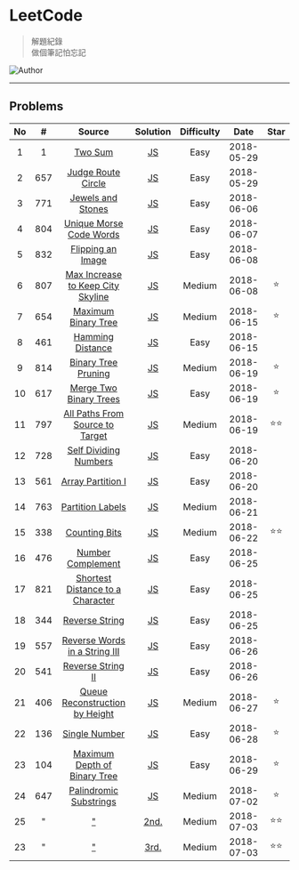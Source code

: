 # LeetCode
> 解題紀錄    
> 做個筆記怕忘記  

![Author](https://img.shields.io/badge/Author-Junxiang-yellow.svg)
___
## Problems
| No    | #     | Source                                    | Solution                   | Difficulty | Date       | Star  |
| :---: | :---: | :---------------------------------------: | :------------------------: | :--------: | :--------: | :---: |
| 1     | 1     | [Two Sum][#1]                             | [JS](/JavaScript/%231)     | Easy       | 2018-05-29 |
| 2     | 657   | [Judge Route Circle][#657]                | [JS](/JavaScript/%23657)   | Easy       | 2018-05-29 |
| 3     | 771   | [Jewels and Stones][#771]                 | [JS](/JavaScript/%23771)   | Easy       | 2018-06-06 |
| 4     | 804   | [Unique Morse Code Words][#804]           | [JS](/JavaScript/%23804)   | Easy       | 2018-06-07 |
| 5     | 832   | [Flipping an Image][#832]                 | [JS](/JavaScript/%23832)   | Easy       | 2018-06-08 |
| 6     | 807   | [Max Increase to Keep City Skyline][#807] | [JS](/JavaScript/%23807)   | Medium     | 2018-06-08 | ⭐     |
| 7     | 654   | [Maximum Binary Tree][#654]               | [JS](/JavaScript/%23654)   | Medium     | 2018-06-15 | ⭐     |
| 8     | 461   | [Hamming Distance][#461]                  | [JS](/JavaScript/%23461)   | Easy       | 2018-06-15 |
| 9     | 814   | [Binary Tree Pruning][#814]               | [JS](/JavaScript/%23814)   | Medium     | 2018-06-19 | ⭐     |
| 10    | 617   | [Merge Two Binary Trees][#617]            | [JS](/JavaScript/%23617)   | Easy       | 2018-06-19 | ⭐     |
| 11    | 797   | [All Paths From Source to Target][#797]   | [JS](/JavaScript/%23797)   | Medium     | 2018-06-19 | ⭐⭐    |
| 12    | 728   | [Self Dividing Numbers][#728]             | [JS](/JavaScript/%23728)   | Easy       | 2018-06-20 |       |
| 13    | 561   | [Array Partition I][#561]                 | [JS](/JavaScript/%23561)   | Easy       | 2018-06-20 |       |
| 14    | 763   | [Partition Labels][#763]                  | [JS](/JavaScript/%23763)   | Medium     | 2018-06-21 |       |
| 15    | 338   | [Counting Bits][#338]                     | [JS](/JavaScript/%23338)   | Medium     | 2018-06-22 | ⭐⭐    |
| 16    | 476   | [Number Complement][#476]                 | [JS](/JavaScript/%23476)   | Easy       | 2018-06-25 |
| 17    | 821   | [Shortest Distance to a Character][#821]  | [JS](/JavaScript/%23821)   | Easy       | 2018-06-25 |
| 18    | 344   | [Reverse String][#344]                    | [JS](/JavaScript/%23344)   | Easy       | 2018-06-25 |
| 19    | 557   | [Reverse Words in a String III][#557]     | [JS](/JavaScript/%23557)   | Easy       | 2018-06-26 |
| 20    | 541   | [Reverse String II][#541]                 | [JS](/JavaScript/%23541)   | Easy       | 2018-06-26 |
| 21    | 406   | [Queue Reconstruction by Height][#406]    | [JS](/JavaScript/%23406)   | Medium     | 2018-06-27 | ⭐     |
| 22    | 136   | [Single Number][#136]                     | [JS](/JavaScript/%23136)   | Easy       | 2018-06-28 | ⭐     |
| 23    | 104   | [Maximum Depth of Binary Tree][#104]      | [JS](/JavaScript/%23104)   | Easy       | 2018-06-29 | ⭐     |
| 24    | 647   | [Palindromic Substrings][#647]            | [JS](/JavaScript/%23647)   | Medium     | 2018-07-02 | ⭐     |
| 25    | "     | ["][#647]                                 | [2nd.](/JavaScript/%23647) | Medium     | 2018-07-03 | ⭐⭐    |
| 23    | "     | ["][#647]                                 | [3rd.](/JavaScript/%23647) | Medium     | 2018-07-03 | ⭐⭐    |



<!-- 參考 超連結 Source -->
[#1]: https://leetcode.com/problems/two-sum/description/
[#657]:https://leetcode.com/problems/judge-route-circle/description/ 
[#771]:https://leetcode.com/problems/jewels-and-stones/description/    
[#804]:https://leetcode.com/problems/unique-morse-code-words/description/
[#832]:https://leetcode.com/problems/flipping-an-image/description/
[#807]:https://leetcode.com/problems/max-increase-to-keep-city-skyline/description/
[#654]:https://leetcode.com/problems/maximum-binary-tree/description/
[#461]:https://leetcode.com/problems/hamming-distance/description/
[#814]:https://leetcode.com/problems/binary-tree-pruning/description/
[#617]:https://leetcode.com/problems/merge-two-binary-trees/description/
[#797]:https://leetcode.com/problems/all-paths-from-source-to-target/description/
[#728]:https://leetcode.com/problems/self-dividing-numbers/description/
[#561]:https://leetcode.com/problems/array-partition-i/description/
[#763]:https://leetcode.com/problems/partition-labels/description/
[#338]:https://leetcode.com/problems/counting-bits/description/
[#476]:https://leetcode.com/problems/number-complement/description/
[#821]:https://leetcode.com/problems/shortest-distance-to-a-character/description/
[#344]:https://leetcode.com/problems/reverse-string/description/
[#557]:https://leetcode.com/problems/reverse-words-in-a-string-iii/description/
[#541]:https://leetcode.com/problems/reverse-string-ii/description/
[#406]:https://leetcode.com/problems/queue-reconstruction-by-height/description/
[#136]:https://leetcode.com/problems/single-number/description/
[#104]:https://leetcode.com/problems/maximum-depth-of-binary-tree/description/
[#647]:https://leetcode.com/problems/palindromic-substrings/description/
